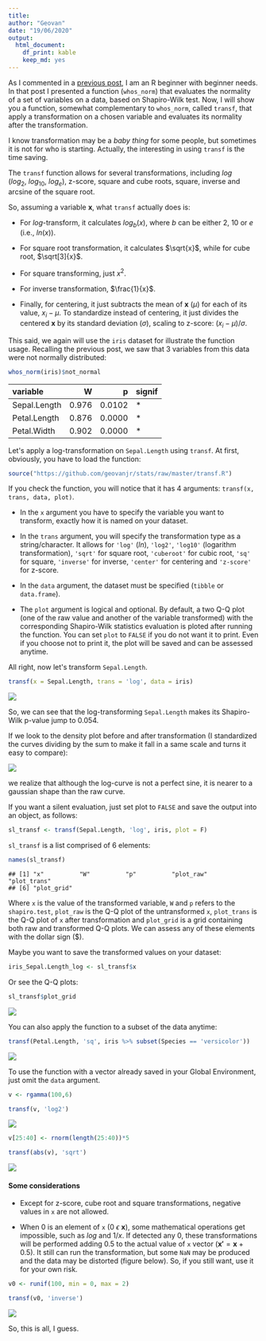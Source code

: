 ```yaml
---
title: 
author: "Geovan"
date: "19/06/2020"
output: 
  html_document:
    df_print: kable
    keep_md: yes
---
```




As I commented in a [previous post](https://geovanjr.github.io/2020-06-19-A-function-for-easy-assessment-of-variables-normality/), I am an R beginner with beginner needs. In that post I presented a function (`whos_norm`) that evaluates the normality of a set of variables on a data, based on Shapiro-Wilk test. Now, I will show you a function, somewhat complementary to `whos_norm`, called `transf`, that apply a transformation on a chosen variable and evaluates its normality after the transformation.

I know transformation may be a *baby thing* for some people, but sometimes it is not for who is starting. Actually, the interesting in using `transf` is the time saving.

The `transf` function allows for several transformations, including $log$ ($log_{2},~log_{10},~log_{e}$), z-score, square and cube roots, square, inverse and arcsine of the square root.

So, assuming a variable $\mathbf{x}$, what `transf` actually does is:

* For $log$-transform, it calculates $log_{b}(x)$, where $b$ can be either $2$, $10$ or $e$ (i.e., $ln(x)$).

* For square root transformation, it calculates $\sqrt{x}$, while for cube root, $\sqrt[3]{x}$.

* For square transforming, just $x^2$.

* For inverse transformation, $\frac{1}{x}$.

* Finally, for centering, it just subtracts the mean of $\mathbf{x}$ ($\mu$) for each of its value, $x_i-\mu$. To standardize instead of centering, it just divides the centered $\mathbf{x}$ by its standard deviation ($\sigma$), scaling to z-score: $(x_i-\mu)/\sigma$. 



This said, we again will use the `iris` dataset for illustrate the function usage. Recalling the previous post, we saw that 3 variables from this data were not normally distributed:



```r
whos_norm(iris)$not_normal
```

<div class="kable-table">

|variable     |     W|      p|signif |
|:------------|-----:|------:|:------|
|Sepal.Length | 0.976| 0.0102|*      |
|Petal.Length | 0.876| 0.0000|*      |
|Petal.Width  | 0.902| 0.0000|*      |

</div>


Let's apply a log-transformation on `Sepal.Length` using `transf`. At first, obviously, you have to load the function:


```r
source("https://github.com/geovanjr/stats/raw/master/transf.R")
```

If you check the function, you will notice that it has 4 arguments: ``` transf(x, trans, data, plot) ```.

* In the `x` argument you have to specify the variable you want to transform, exactly how it is named on your dataset.

* In the `trans` argument, you will specify the transformation type as a string/character. It allows for `'log'` ($ln$), `'log2'`, `'log10'` (logarithm transformation), `'sqrt'` for square root, `'cuberoot'` for cubic root, `'sq'` for square, `'inverse'` for inverse, `'center'` for centering and `'z-score'` for z-score.

* In the `data` argument, the dataset must be specified (`tibble` or `data.frame`).

* The `plot` argument is logical and optional. By default, a two Q-Q plot (one of the raw value and another of the variable transformed) with the corresponding Shapiro-Wilk statistics evaluation is ploted after running the function. You can set `plot` to `FALSE` if you do not want it to print. Even if you choose not to print it, the plot will be saved and can be assessed anytime.


All right, now let's transform `Sepal.Length`.


```r
transf(x = Sepal.Length, trans = 'log', data = iris)
```

<img src="post_transf_files/figure-html/unnamed-chunk-4-1.png" style="display: block; margin: auto;" />

So, we can see that the log-transforming `Sepal.Length` makes its Shapiro-Wilk p-value jump to 0.054.


If we look to the density plot before and after transformation (I standardized the curves dividing by the sum to make it fall in a same scale and turns it easy to compare):

<img src="post_transf_files/figure-html/unnamed-chunk-5-1.png" style="display: block; margin: auto;" />

we realize that although the log-curve is not a perfect sine, it is nearer to a gaussian shape than the raw curve.

If you want a silent evaluation, just set plot to `FALSE` and save the output into an object, as follows:


```r
sl_transf <- transf(Sepal.Length, 'log', iris, plot = F)
```

`sl_transf` is a list comprised of 6 elements:


```r
names(sl_transf)
```

```
## [1] "x"          "W"          "p"          "plot_raw"   "plot_trans"
## [6] "plot_grid"
```

Where `x` is the value of the transformed variable, `W` and `p` refers to the `shapiro.test`, `plot_raw` is the Q-Q plot of the untransformed `x`, `plot_trans` is the Q-Q plot of `x` after transformation and `plot_grid` is a grid containing both raw and transformed Q-Q plots. We can assess any of these elements with the dollar sign ($\$$).

Maybe you want to save the transformed values on your dataset:


```r
iris_Sepal.Length_log <- sl_transf$x
```

Or see the Q-Q plots:


```r
sl_transf$plot_grid
```

<img src="post_transf_files/figure-html/unnamed-chunk-9-1.png" style="display: block; margin: auto;" />


You can also apply the function to a subset of the data anytime:


```r
transf(Petal.Length, 'sq', iris %>% subset(Species == 'versicolor'))
```

<img src="post_transf_files/figure-html/unnamed-chunk-10-1.png" style="display: block; margin: auto;" />


To use the function with a vector already saved in your Global Environment, just omit the `data` argument.


```r
v <- rgamma(100,6)

transf(v, 'log2')
```

<img src="post_transf_files/figure-html/unnamed-chunk-11-1.png" style="display: block; margin: auto;" />

```r
v[25:40] <- rnorm(length(25:40))*5

transf(abs(v), 'sqrt')
```

<img src="post_transf_files/figure-html/unnamed-chunk-11-2.png" style="display: block; margin: auto;" />


#### Some considerations

* Except for z-score, cube root and square transformations, negative values in `x` are not allowed.

* When 0 is an element of `x` ($0 ~ \epsilon ~ \mathbf{x}$), some mathematical operations get impossible, such as $log$ and $1/x$. If detected any 0, these transformations will be performed adding 0.5 to the actual value of `x` vector ($\mathbf{x'} = \mathbf{x} + 0.5$). It still can run the transformation, but some `NaN` may be produced and the data may be distorted (figure below). So, if you still want, use it for your own risk.


```r
v0 <- runif(100, min = 0, max = 2)

transf(v0, 'inverse')
```

<img src="post_transf_files/figure-html/unnamed-chunk-12-1.png" style="display: block; margin: auto;" />

So, this is all, I guess.

